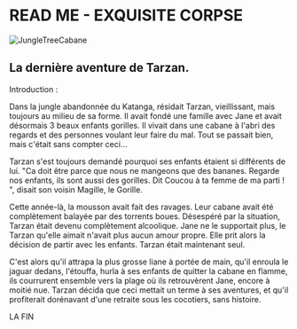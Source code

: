 # READ ME - EXQUISITE CORPSE

![JungleTreeCabane](https://media-cdn.tripadvisor.com/media/vr-splice-j/05/90/a3/c4.jpg)

## La dernière aventure de Tarzan.

Introduction :

Dans la jungle abandonnée du Katanga, résidait Tarzan, vieillissant, mais toujours au milieu de sa forme. Il avait fondé une famille avec Jane et avait désormais 3 beaux enfants gorilles. Il vivait dans une cabane à l'abri des regards et des personnes voulant leur faire du mal. Tout se passait bien, mais c'était sans compter ceci...

Tarzan s'est toujours demandé pourquoi ses enfants étaient si différents de lui. "Ca doit être parce que nous ne mangeons que des bananes. Regarde nos enfants, ils sont aussi des gorilles. Dit Coucou à ta femme de ma parti ! ", disait son voisin Magille, le Gorille.

Cette année-là, la mousson avait fait des ravages. Leur cabane avait été complètement balayée par des torrents boues. Désespéré par la situation, Tarzan était devenu complètement alcoolique. Jane ne le supportait plus, le Tarzan qu'elle aimait n'avait plus aucun amour propre. Elle prit alors la décision de partir avec les enfants. Tarzan était maintenant seul.

C'est alors qu'il attrapa la plus grosse liane à portée de main, qu'il enroula le jaguar dedans, l'étouffa, hurla à ses enfants de quitter la cabane en flamme, ils courrurent ensemble vers la plage où ils retrouvèrent Jane, encore à moitié nue. Tarzan décida que ceci mettait un terme à ses aventures, et qu'il profiterait dorénavant d'une retraite sous les cocotiers, sans histoire.

LA FIN

